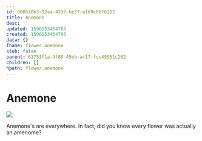 ```yaml
---
id: 800510b3-92aa-4337-be37-a160c86f6263
title: Anemone
desc: ''
updated: 1596153464703
created: 1596153464703
data: {}
fname: flower.anemone
stub: false
parent: 63751f1a-9f89-45eb-ac17-fcc49951c262
children: []
hpath: flower.anemone
---
```


# Anemone
![](/assets/images/2020-07-30-16-58-03.png)

Anemone's are everywhere. In fact, did you know every flower was actually an amenome?
